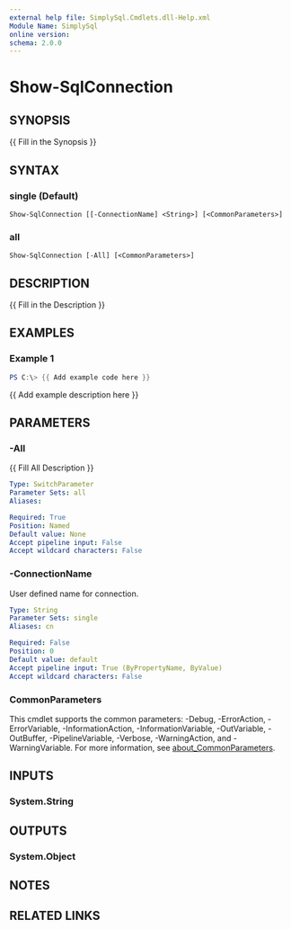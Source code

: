 ```yaml
---
external help file: SimplySql.Cmdlets.dll-Help.xml
Module Name: SimplySql
online version:
schema: 2.0.0
---
```


# Show-SqlConnection

## SYNOPSIS
{{ Fill in the Synopsis }}

## SYNTAX

### single (Default)
```
Show-SqlConnection [[-ConnectionName] <String>] [<CommonParameters>]
```

### all
```
Show-SqlConnection [-All] [<CommonParameters>]
```

## DESCRIPTION
{{ Fill in the Description }}

## EXAMPLES

### Example 1
```powershell
PS C:\> {{ Add example code here }}
```

{{ Add example description here }}

## PARAMETERS

### -All
{{ Fill All Description }}

```yaml
Type: SwitchParameter
Parameter Sets: all
Aliases:

Required: True
Position: Named
Default value: None
Accept pipeline input: False
Accept wildcard characters: False
```

### -ConnectionName
User defined name for connection.

```yaml
Type: String
Parameter Sets: single
Aliases: cn

Required: False
Position: 0
Default value: default
Accept pipeline input: True (ByPropertyName, ByValue)
Accept wildcard characters: False
```

### CommonParameters
This cmdlet supports the common parameters: -Debug, -ErrorAction, -ErrorVariable, -InformationAction, -InformationVariable, -OutVariable, -OutBuffer, -PipelineVariable, -Verbose, -WarningAction, and -WarningVariable. For more information, see [about_CommonParameters](http://go.microsoft.com/fwlink/?LinkID=113216).

## INPUTS

### System.String
## OUTPUTS

### System.Object
## NOTES

## RELATED LINKS
